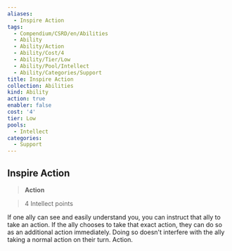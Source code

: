 ```yaml
---
aliases:
  - Inspire Action
tags:
  - Compendium/CSRD/en/Abilities
  - Ability
  - Ability/Action
  - Ability/Cost/4
  - Ability/Tier/Low
  - Ability/Pool/Intellect
  - Ability/Categories/Support
title: Inspire Action
collection: Abilities
kind: Ability
action: true
enabler: false
cost: '4'
tier: Low
pools:
  - Intellect
categories:
  - Support
---
```

## Inspire Action    
>**Action**    
>4 Intellect points  
    
If one ally can see and easily understand you, you can instruct that ally to take an action. If the ally chooses to take that exact action, they can do so as an additional action immediately. Doing so doesn't interfere with the ally taking a normal action on their turn. Action.